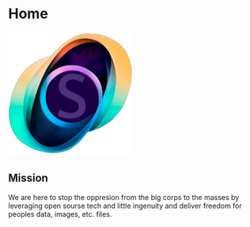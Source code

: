 # Home

<img src="./img/AppIcon.8d9c859905837e012352.png" style="width:50%;" />

## Mission
We are here to stop the oppresion from the big corps to the masses by leveraging open sourse tech and little ingenuity and deliver freedom for peoples data, images, etc. files.
